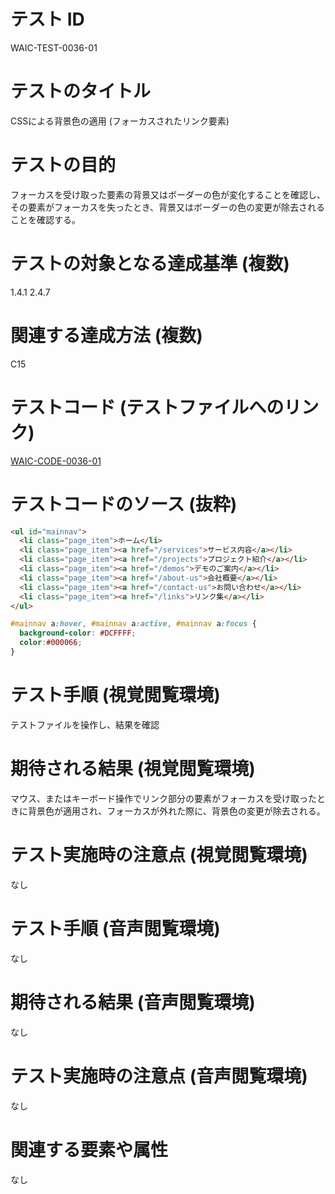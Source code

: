 # テスト ID
WAIC-TEST-0036-01

# テストのタイトル
CSSによる背景色の適用 (フォーカスされたリンク要素)

# テストの目的
フォーカスを受け取った要素の背景又はボーダーの色が変化することを確認し、その要素がフォーカスを失ったとき、背景又はボーダーの色の変更が除去されることを確認する。

# テストの対象となる達成基準 (複数)
1.4.1
2.4.7

# 関連する達成方法 (複数)
C15

# テストコード (テストファイルへのリンク)
[WAIC-CODE-0036-01](https://waic.github.io/as_test/WAIC-CODE/WAIC-CODE-0036-01.html)

# テストコードのソース (抜粋)
```HTML
<ul id="mainnav">
  <li class="page_item">ホーム</li>
  <li class="page_item"><a href="/services">サービス内容</a></li>
  <li class="page_item"><a href="/projects">プロジェクト紹介</a></li>
  <li class="page_item"><a href="/demos">デモのご案内</a></li>
  <li class="page_item"><a href="/about-us">会社概要</a></li>
  <li class="page_item"><a href="/contact-us">お問い合わせ</a></li>
  <li class="page_item"><a href="/links">リンク集</a></li>
</ul>
```
```CSS
#mainnav a:hover, #mainnav a:active, #mainnav a:focus {
  background-color: #DCFFFF;
  color:#000066;
}
```

# テスト手順 (視覚閲覧環境)
テストファイルを操作し、結果を確認

# 期待される結果 (視覚閲覧環境)
マウス、またはキーボード操作でリンク部分の要素がフォーカスを受け取ったときに背景色が適用され、フォーカスが外れた際に、背景色の変更が除去される。

# テスト実施時の注意点 (視覚閲覧環境)
なし

# テスト手順 (音声閲覧環境)
なし

# 期待される結果 (音声閲覧環境)
なし

# テスト実施時の注意点 (音声閲覧環境)
なし

# 関連する要素や属性
なし
